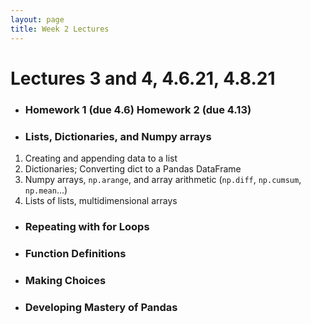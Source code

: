 ```yaml
---
layout: page
title: Week 2 Lectures
---
```


# Lectures 3 and 4, 4.6.21, 4.8.21

- ### Homework 1 (due 4.6) Homework 2 (due 4.13) 
- ### Lists, Dictionaries, and Numpy arrays
1. Creating and appending data to a list
2. Dictionaries; Converting dict to a Pandas DataFrame
3. Numpy arrays, `np.arange`, and array arithmetic (`np.diff`, `np.cumsum`, `np.mean`...)
4. Lists of lists, multidimensional arrays

- ### Repeating with for Loops
- ### Function Definitions
- ### Making Choices
- ### Developing Mastery of Pandas


